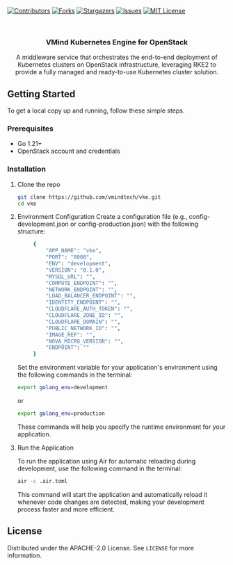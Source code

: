 <a name="readme-top"></a>

[![Contributors][contributors-shield]][contributors-url]
[![Forks][forks-shield]][forks-url]
[![Stargazers][stars-shield]][stars-url]
[![Issues][issues-shield]][issues-url]
[![MIT License][license-shield]][license-url]



<!-- PROJECT LOGO -->
<br />
<div align="center">

  <h3 align="center">VMind Kubernetes Engine for OpenStack</h3>

  <p align="center">
     A middleware service that orchestrates the end-to-end deployment of Kubernetes clusters on OpenStack infrastructure, leveraging RKE2 to provide a fully managed and ready-to-use Kubernetes cluster solution.
    <br />
  </p>
</div>

## Getting Started

To get a local copy up and running, follow these simple steps.

### Prerequisites

- Go 1.21+
- OpenStack account and credentials

### Installation

1. Clone the repo
   ```sh
   git clone https://github.com/vmindtech/vke.git
   cd vke
   ```

2. Environment Configuration
    Create a configuration file (e.g., config-development.json or config-production.json) with the following structure:

   ```sh
        {
            "APP_NAME": "vke",
            "PORT": "8000",
            "ENV": "development",
            "VERSION": "0.1.0",
            "MYSQL_URL": "",
            "COMPUTE_ENDPOINT": "",
            "NETWORK_ENDPOINT": "",
            "LOAD_BALANCER_ENDPOINT": "",
            "IDENTITY_ENDPOINT": "",
            "CLOUDFLARE_AUTH_TOKEN": "",
            "CLOUDFLARE_ZONE_ID": "",
            "CLOUDFLARE_DOMAIN": "",
            "PUBLIC_NETWORK_ID": "",
            "IMAGE_REF": "",
            "NOVA_MICRO_VERSION": "",
            "ENDPOINT": ""
        }
   ```
    Set the environment variable for your application's environment using the following commands in the terminal:

    ```sh
    export golang_env=development
    ```
    or 

    ```sh
    export golang_env=production
    ```
    These commands will help you specify the runtime environment for your application.

3. Run the Application

    To run the application using Air for automatic reloading during development, use the following command in the terminal:

    ```sh
    air -c .air.toml
    ```

    This command will start the application and automatically reload it whenever code changes are detected, making your development process faster and more efficient.

<!-- LICENSE -->
## License

Distributed under the APACHE-2.0 License. See `LICENSE` for more information.


[contributors-shield]: https://img.shields.io/github/contributors/vmindtech/vke?style=for-the-badge
[contributors-url]: https://github.com/vmindtech/vke/graphs/contributors
[forks-shield]: https://img.shields.io/github/forks/vmindtech/vke?style=for-the-badge
[forks-url]: https://github.com/vmindtech/vke/network/members
[stars-shield]: https://img.shields.io/github/stars/vmindtech/vke?style=for-the-badge
[stars-url]: https://github.com/vmindtech/vke/stargazers
[issues-shield]: https://img.shields.io/github/issues/vmindtech/vke?style=for-the-badge
[issues-url]: https://github.com/vmindtech/vke/issues
[license-shield]: https://img.shields.io/github/license/vmindtech/vke?style=for-the-badge
[license-url]: https://github.com/vmindtech/vke/blob/main/LICENSE